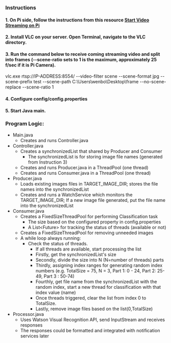 ### Instructions
#### 1. On Pi side, follow the instructions from this resource [Start Video Streaming on Pi](https://raspberrypi.stackexchange.com/questions/23182/how-to-stream-video-from-raspberry-pi-camera-and-watch-it-live/23205#23205)
#### 2. Install VLC on your server. Open Terminal, navigate to the VLC directory.
#### 3. Run the command below to receive coming streaming video and split into frames (--scene-ratio sets to 1 is the maximum, approximately 25 f/sec if it is Pi Camera).
vlc.exe rtsp://IP-ADDRESS:8554/ --video-filter scene --scene-format jpg --scene-prefix test --scene-path C:\Users\wenbo\Desktop\frame --no-scene-replace --scene-ratio 1
#### 4. Configure config/config.properties
#### 5. Start Java main.

### Program Logic:

+ Main.java 
  + Creates and runs Controller.java
+ Controller.java
  + Creates a synchronizedList that shared by Producer and Consumer
    + The synchronizedList is for storing image file names (generated from Instruction 3)
  + Creates and runs Producer.java in a ThreadPool (one thread)
  + Creates and runs Consumer.java in a ThreadPool (one thread)
+ Producer.java
  + Loads existing images files in TARGET_IMAGE_DIR; stores the file names into the synchronizedList
  + Creates and runs a WatchService which monitors the TARGET_IMAGE_DIR; If a new image file generated, put the file name into the synchronizedList
+ Consumer.java
  + Creates a FixedSizeThreadPool for performing Classification task
    + The size based on the configured property in config.properties
    + A List<Future<Integer>> for tracking the status of threads (available or not)
  + Creates a FixedSizeThreadPool for removing unneeded images
  + A while loop always running:
    + Check the status of threads.
        + If all threads are available, start processing the list
        + Firstly, get the synchronizedList's size
        + Secondly, divide the size into N (N=number of threads) parts
        + Thirdly, assigning index ranges for generating random index numbers (e.g. TotalSize = 75, N = 3, Part 1: 0 - 24, Part 2: 25-49, Part 3 : 50-74)
        + Fourthly, get file name from the synchronizedList with the random index, start a new thread for classification with that index value (name)
        + Once threads triggered, clear the list from index 0 to TotalSize.
        + Lastly, remove image files based on the list(0,TotalSize)
+ Processor.java
  + Uses Watson Visual Recognition API, send InputStream and receives responses
  + The responses could be formatted and integrated with notification services later 